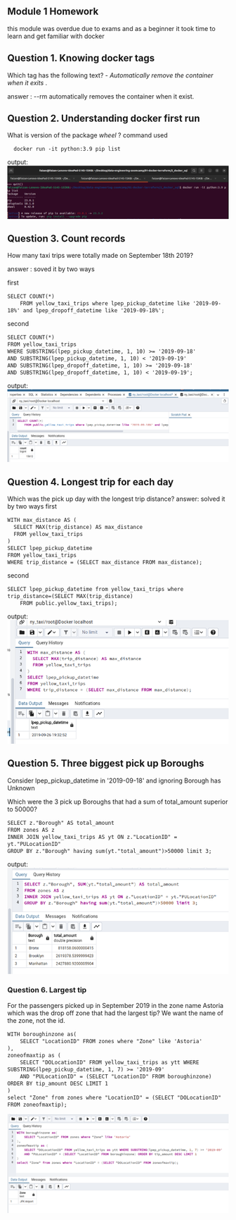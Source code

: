 ## Module 1 Homework
this module was overdue due to exams and as a beginner it took time to learn and get familiar with docker 

## Question 1. Knowing docker tags
  Which tag has the following text? - *Automatically remove the container when it exits* .
  
  answer : --rm automatically removes the container when it exist.
  
## Question 2. Understanding docker first run 
  What is version of the package *wheel* ?
  command used
```
  docker run -it python:3.9 pip list
```
output:
![alt text](https://github.com/faizeraza/de-cohort-2024/blob/main/images/qn2.png)

## Question 3. Count records 

How many taxi trips were totally made on September 18th 2019?

answer : soved it by two ways

first 
```
SELECT COUNT(*)
	FROM yellow_taxi_trips where lpep_pickup_datetime like '2019-09-18%' and lpep_dropoff_datetime like '2019-09-18%';
```
second 
```
SELECT COUNT(*)
FROM yellow_taxi_trips
WHERE SUBSTRING(lpep_pickup_datetime, 1, 10) >= '2019-09-18'
AND SUBSTRING(lpep_pickup_datetime, 1, 10) < '2019-09-19'
AND SUBSTRING(lpep_dropoff_datetime, 1, 10) >= '2019-09-18'
AND SUBSTRING(lpep_dropoff_datetime, 1, 10) < '2019-09-19';
```
output:
![alt text](https://github.com/faizeraza/de-cohort-2024/blob/main/images/qn3.png)

## Question 4. Longest trip for each day

Which was the pick up day with the longest trip distance?
answer: solved it by two ways
first
```
WITH max_distance AS (
  SELECT MAX(trip_distance) AS max_distance
  FROM yellow_taxi_trips
)
SELECT lpep_pickup_datetime
FROM yellow_taxi_trips
WHERE trip_distance = (SELECT max_distance FROM max_distance);
```
second
```
SELECT lpep_pickup_datetime from yellow_taxi_trips where trip_distance=(SELECT MAX(trip_distance)
	FROM public.yellow_taxi_trips);
```

output:
![alt text](https://github.com/faizeraza/de-cohort-2024/blob/main/images/qn4.png)

## Question 5. Three biggest pick up Boroughs

Consider lpep_pickup_datetime in '2019-09-18' and ignoring Borough has Unknown

Which were the 3 pick up Boroughs that had a sum of total_amount superior to 50000?
```
SELECT z."Borough" AS total_amount
FROM zones AS z
INNER JOIN yellow_taxi_trips AS yt ON z."LocationID" = yt."PULocationID"
GROUP BY z."Borough" having sum(yt."total_amount")>50000 limit 3;
```
output:
![alt text](https://github.com/faizeraza/de-cohort-2024/blob/main/images/qn5.png)
### Question 6. Largest tip

For the passengers picked up in September 2019 in the zone name Astoria which was the drop off zone that had the largest tip? We want the name of the zone, not the id.

```
WITH boroughinzone as(
	SELECT "LocationID" FROM zones where "Zone" like 'Astoria'
),
zoneofmaxtip as (
	SELECT "DOLocationID" FROM yellow_taxi_trips as ytt WHERE SUBSTRING(lpep_pickup_datetime, 1, 7) >= '2019-09' 
	AND "PULocationID" = (SELECT "LocationID" FROM boroughinzone) ORDER BY tip_amount DESC LIMIT 1
)
select "Zone" from zones where "LocationID" = (SELECT "DOLocationID" FROM zoneofmaxtip);
```
![alt text](https://github.com/faizeraza/de-cohort-2024/blob/main/images/qn6.png)

